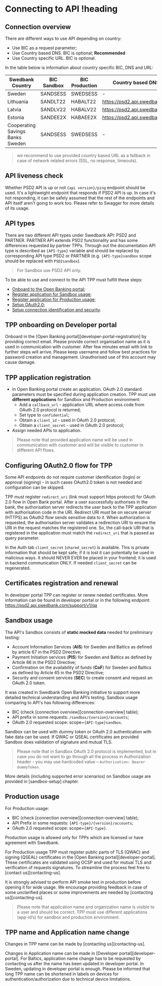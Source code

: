 # Connecting to API !heading

## Connection overview

There are different ways to use API depending on country:

* Use BIC as a request parameter;
* Use Country based DNS. BIC is optional; **Recommended**
* Use Country specific URL. BIC is optional.

In the table below is information about country specific BIC, DNS and URL:

| **Swedbank Country** | **BIC Sandbox** | **BIC Production** | **Country based DNS** | **Country based URL** |
| --- | --- | --- | --- | --- |
| Sweden | SANDSESS | SWEDSESS | - | https://se.psd2.api.swedbank.com |
| Lithuania | SANDLT22 | HABALT22 | https://psd2.api.swedbank.lt | https://lt.psd2.api.swedbank.com |
| Latvia | SANDLV22 | HABALV22 | https://psd2.api.swedbank.lv | https://lv.psd2.api.swedbank.com |
| Estonia | SANDEE2X | HABAEE2X | https://psd2.api.swedbank.ee | https://ee.psd2.api.swedbank.com |
| Cooperating Savings Banks Sweden | SANDSESS | SWEDSESS | - | https://se.psd2.api.swedbank.com |

>we recommend to use provided country based URL as a fallback in case of network related errors (SSL, no response, timeouts).

## API liveness check

Whether PSD2 API is up or not `{api version}/ping` endpoint should be used. It's a lightweight endpoint that responds if PSD2 API is up. In case it's not responding, it can be safely assumed that the rest of the endpoints and API itself aren't going to work too. Please refer to Swagger for more details of its usage.

## API types

There are two different API types under Swedbank API: PSD2 and PARTNER. PARTNER API extends PSD2 functionality and has some differences requested by partner TPPs.
Through out the documentation API type is described as `{API-type}` variable and should be replaced by corresponding API type PSD2 or PARTNER (e.g. `{API-type}sandbox` scope should be replaced with `PSD2sandbox`).

>For Sandbox use PSD2 API only.  

To be able to use and connect to the API TPP must fulfill these steps:

* [Onboard to the Open Banking portal](#tpp-onboarding-on-developer-portal);
* [Register application for Sandbox usage](#tpp-application-registration);
* [Register application for Production usage](#tpp-application-registration);
* [Setup OAuth2.0](#configuring-oauth20-flow-for-tpp);
* [Setup connection identification and security](#identification-and-connection-security).

## TPP onboarding on Developer portal

Onboard in the [Open Banking portal][developer-portal-registration] by providing correct email. Please provide correct organisation name as it is used in communication with customer. After few minutes email with link to further steps will arrive. Please keep username and follow best practices for password creation and management. Unauthorised use of this account may cause damage.

## TPP application registration

* In Open Banking portal create an application. OAuth 2.0 standard parameters must be specified during application creation. TPP must use **different applications** for Sandbox and Production environment:
  * Add a `callback_url` - application URL where access code from OAuth 2.0 protocol is returned;
  * Set type to `confidential`;
  * Obtain a `client_id` - used in OAuth 2.0 protocol;
  * Obtain a `client_secret` - used in OAuth 2.0 protocol;
* Assign needed APIs to application.

>Please note that provided application name will be used in communication with customer and will be visible to customer in different API flows.

## Configuring OAuth2.0 flow for TPP

Some API endpoints do not require customer identification (login) or approval (signing) - in such cases OAuth2.0 token is not needed and configuration can be skipped.

TPP must register `redirect_uri` (link must support https protocol) for OAuth 2.0 flow in Open Bank portal. After a user successfully authorises in the bank, the authorisation server redirects the user back to the TPP application with authorisation code in the URI. Redirect URI must be on secure server (HTTPS) as OAuth2 flow sends sensitive data to it. When authorization is requested, the authorisation server validates a redirection URI to ensure the URI in the request matches the registered one. So, the call-back URI that is registered in the application must match the `redirect_uri` that is passed as query parameter.

In the Auth tab `client_secret` (`shared_secret`) is available. This is private information that should be kept safe; if it is lost it can potentially be used in malicious ways. It should NEVER EVER be placed in your frontend; it is used in backend communication ONLY. If needed `client_secret` can be regenerated.


## Certificates registration and renewal

In developer portal TPP can register or renew needed certificates. More information can be found in developer portal or in the following endpoint: https://psd2.api.swedbank.com/support/v1/qa


## Sandbox usage

The API's Sandbox consists of **static mocked data** needed for preliminary testing:

* Account Information Services (**AIS**) for Sweden and Baltics as defined by article 67 in the PSD2 Directive;
* Payment Initiation services (**PIS**) for Sweden and Baltics as defined by Article 66 in the PSD2 Directive;
* Confirmation on the availability of funds (**CoF**) for Sweden and Baltics as defined by Article 65 in the PSD2 Directive;
* Security and consent services (**SEC**) to create consent and request an OAuth 2.0 token.

It was created in Swedbank Open Banking initiative to support more detailed technical understanding and API’s testing.
Sandbox usage comparing to API's has following differences: 

* BIC (check [connection overview][connection-overview] table);
* API prefix in some requests: `/sandbox/{version}/accounts`;
* OAuth 2.0 requested scope: scope=`{API-type}sandbox`.

Sandbox can be used with dummy token or OAuth 2.0 authentication with fake data can be used. If QWAC or QSEAL certificates are provided Sandbox does validation of signature and mutual TLS.

>Please note that in Sandbox OAuth 2.0 protocol is implemented, but in case you do not want to go through all the process in Authorization header - you may use hardcoded value – `Authorization: Bearer dummyToken`.

More details (including supported error scenarios) on Sandbox usage are provided in [sandbox-setup] chapter.

## Production usage

For Production usage:

* BIC (check [connection overview][connection-overview] table);
* API Prefix in some requests: `{API-type}/{version}/accounts`;
* OAuth 2.0 requested scope: scope=`{API-type}`.

Production usage is allowed only for TPPs which are licensed or have agreement with Swedbank.

For Production usage TPP must register public parts of TLS (QWAC) and signing (QSEAL) certificates in the [Open Banking portal][developer-portal]. These certificates are validated using OCSP and used for mutual TLS and verification of requests signatures. To streamline the process feel free to [contact us][contacting-us].

It is strongly advised to perform API smoke test in production before opening it for wide usage. We encourage providing feedback in case of some unclarified places or some improvements are needed by [contacting us][contacting-us].

>Please note that application name and organization name is visible to a user and should be correct. TPP must use different applications (app-id’s) for sandbox and production environment.

## TPP name and Application name change

Changes in TPP name can be made by [contacting us][contacting-us].

Changes in Application name can be made in [Developer portal][developer-portal]. For Baltics, application name change has to be requested by contacting us after the name has been updated in developer portal. In Sweden, updating in developer portal is enough. Please be informed that long TPP name can be shortened in labels on devices for authentication/authorization due to technical device limitations.
 
